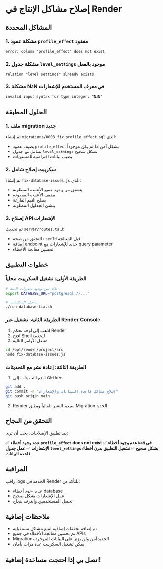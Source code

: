 # إصلاح مشاكل الإنتاج في Render

## المشاكل المحددة

### 1. مشكلة عمود `profile_effect` مفقود
```
error: column "profile_effect" does not exist
```

### 2. مشكلة جدول `level_settings` موجود بالفعل
```
relation "level_settings" already exists
```

### 3. مشكلة NaN في معرف المستخدم للإشعارات
```
invalid input syntax for type integer: "NaN"
```

## الحلول المطبقة

### 1. ملف migration جديد
تم إنشاء `migrations/0003_fix_profile_effect.sql` الذي:
- يضيف عمود `profile_effect` بشكل آمن إذا لم يكن موجوداً
- يتعامل مع جدول `level_settings` بشكل صحيح
- يضيف بيانات افتراضية للمستويات

### 2. سكريبت إصلاح شامل
تم إنشاء `fix-database-issues.js` الذي:
- يتحقق من وجود جميع الأعمدة المطلوبة
- يضيف الأعمدة المفقودة
- يصلح القيم الفارغة
- ينشئ الجداول المطلوبة

### 3. إصلاح API الإشعارات
تم تحديث `server/routes.ts` لـ:
- التحقق من صحة `userId` قبل المعالجة
- إضافة endpoint جديد للإشعارات مع query parameter
- تحسين معالجة الأخطاء

## خطوات التطبيق

### الطريقة الأولى: تشغيل السكريبت محلياً
```bash
# تأكد من وجود متغيرات البيئة
export DATABASE_URL="postgresql://..."

# تشغيل السكريبت
./run-database-fix.sh
```

### الطريقة الثانية: تشغيل عبر Render Console
1. اذهب إلى لوحة تحكم Render
2. افتح Shell للخدمة
3. شغل الأوامر التالية:
```bash
cd /opt/render/project/src
node fix-database-issues.js
```

### الطريقة الثالثة: إعادة نشر مع التحديثات
1. ادفع التحديثات إلى GitHub:
```bash
git add .
git commit -m "إصلاح مشاكل قاعدة البيانات والإشعارات"
git push origin main
```

2. Render سيعيد النشر تلقائياً ويطبق Migration الجديد

## التحقق من النجاح

بعد تطبيق الإصلاحات، يجب أن ترى:

✅ **عدم وجود أخطاء `profile_effect` does not exist**
✅ **عدم وجود أخطاء `NaN` في الإشعارات**
✅ **عمل جدول `level_settings` بشكل صحيح**
✅ **تشغيل التطبيق بدون أخطاء قاعدة البيانات**

## المراقبة

راقب logs الخدمة في Render للتأكد من:
- عدم وجود أخطاء database
- عمل الإشعارات بشكل صحيح
- تحميل المستخدمين والغرف بنجاح

## ملاحظات إضافية

- تم إضافة تحققات إضافية لمنع مشاكل مستقبلية
- تم تحسين معالجة الأخطاء في جميع APIs
- Migration الجديد آمن ولن يؤثر على البيانات الموجودة
- يمكن تشغيل السكريبت عدة مرات بأمان

## اتصل بي إذا احتجت مساعدة إضافية!